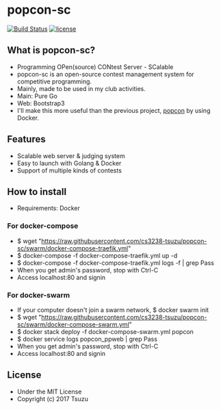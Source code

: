 # popcon-sc
[![Build Status](http://img.shields.io/travis/cs3238-tsuzu/popcon-sc/swarm.svg?style=flat-square)](https://travis-ci.org/cs3238-tsuzu/popcon-sc)
[![license](https://img.shields.io/github/license/mashape/apistatus.svg?style=flat-square)](./LICENSE)

## What is popcon-sc?
- Programming OPen(source) CONtest Server - SCalable
- popcon-sc is an open-source contest management system for competitive programming.
- Mainly, made to be used in my club activities.
- Main: Pure Go
- Web: Bootstrap3
- I'll make this more useful than the previous project, [popcon](https://github.com/cs3238-tsuzu/popcon) by using Docker.

## Features
- Scalable web server & judging system
- Easy to launch with Golang & Docker
- Support of multiple kinds of contests

## How to install
- Requirements: Docker

### For docker-compose
- $ wget "https://raw.githubusercontent.com/cs3238-tsuzu/popcon-sc/swarm/docker-compose-traefik.yml"
- $ docker-compose -f docker-compose-traefik.yml up -d
- $ docker-compose -f docker-compose-traefik.yml logs -f | grep Pass
- When you get admin's password, stop with Ctrl-C
- Access localhost:80 and signin

### For docker-swarm
- If your computer doesn't join a swarm network, $ docker swarm init
- $ wget "https://raw.githubusercontent.com/cs3238-tsuzu/popcon-sc/swarm/docker-compose-swarm.yml"
- $ docker stack deploy -f docker-compose-swarm.yml popcon
- $ docker service logs popcon_ppweb | grep Pass
- When you get admin's password, stop with Ctrl-C
- Access localhost:80 and signin

## License
- Under the MIT License
- Copyright (c) 2017 Tsuzu
